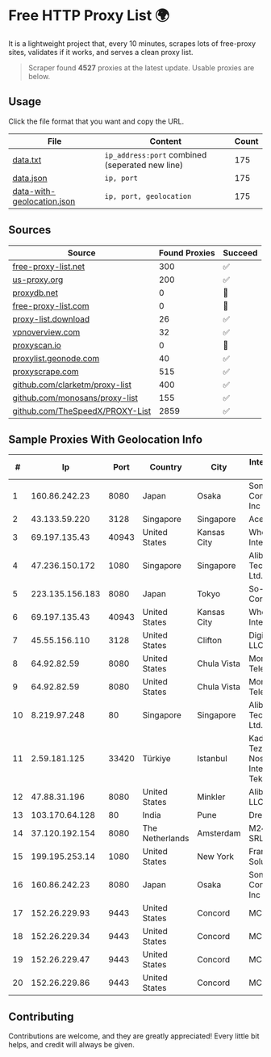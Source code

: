 
# Free HTTP Proxy List 🌍

It is a lightweight project that, every 10 minutes, scrapes lots of free-proxy sites, validates if it works, and serves a clean proxy list.


> Scraper found **4527** proxies at the latest update. Usable proxies are below.

## Usage

Click the file format that you want and copy the URL.


|File|Content|Count|
|----|-------|-----|
|[data.txt](https://raw.githubusercontent.com/themiralay/Proxy-List-World/master/data.txt)|`ip_address:port` combined (seperated new line)|175|
|[data.json](https://raw.githubusercontent.com/themiralay/Proxy-List-World/master/data.json)|`ip, port`|175|
|[data-with-geolocation.json](https://raw.githubusercontent.com/themiralay/Proxy-List-World/master/data-with-geolocation.json)|`ip, port, geolocation`|175|

## Sources

|Source|Found Proxies|Succeed|
|------|-------------|-------|
|[free-proxy-list.net](https://free-proxy-list.net)|300|✅|
|[us-proxy.org](https://www.us-proxy.org)|200|✅|
|[proxydb.net](http://proxydb.net)|0|🚫|
|[free-proxy-list.com](https://free-proxy-list.com/?page=&port=&type%5B%5D=http&type%5B%5D=https&up_time=0&search=Search)|0|🚫|
|[proxy-list.download](https://www.proxy-list.download/HTTP)|26|✅|
|[vpnoverview.com](https://vpnoverview.com/privacy/anonymous-browsing/free-proxy-servers)|32|✅|
|[proxyscan.io](https://www.proxyscan.io)|0|🚫|
|[proxylist.geonode.com](https://proxylist.geonode.com/api/proxy-list?limit=300&page=1&sort_by=lastChecked&sort_type=desc&protocols=http,https)|40|✅|
|[proxyscrape.com](https://api.proxyscrape.com/v2/?request=displayproxies&protocol=http&timeout=10000&country=all&ssl=all&anonymity=all)|515|✅|
|[github.com/clarketm/proxy-list](https://raw.githubusercontent.com/clarketm/proxy-list/master/proxy-list-raw.txt)|400|✅|
|[github.com/monosans/proxy-list](https://raw.githubusercontent.com/monosans/proxy-list/main/proxies/http.txt)|155|✅|
|[github.com/TheSpeedX/PROXY-List](https://raw.githubusercontent.com/TheSpeedX/PROXY-List/master/http.txt)|2859|✅|


## Sample Proxies With Geolocation Info

|#|Ip|Port|Country|City|Internet Service Provider|
|-|--|----|-------|----|-------------------------|
|1|160.86.242.23|8080|Japan|Osaka|Sony Network Communications Inc|
|2|43.133.59.220|3128|Singapore|Singapore|Aceville Pte.ltd|
|3|69.197.135.43|40943|United States|Kansas City|WholeSale Internet|
|4|47.236.150.172|1080|Singapore|Singapore|Alibaba (US) Technology Co., Ltd.|
|5|223.135.156.183|8080|Japan|Tokyo|So-net Corporation|
|6|69.197.135.43|40943|United States|Kansas City|WholeSale Internet|
|7|45.55.156.110|3128|United States|Clifton|DigitalOcean, LLC|
|8|64.92.82.59|8080|United States|Chula Vista|Momentum Telecom, Inc.|
|9|64.92.82.59|8080|United States|Chula Vista|Momentum Telecom, Inc.|
|10|8.219.97.248|80|Singapore|Singapore|Alibaba (US) Technology Co., Ltd.|
|11|2.59.181.125|33420|Türkiye|Istanbul|Kadir Huseyin Tezcan Nosspeed Internet Teknolojileri|
|12|47.88.31.196|8080|United States|Minkler|Alibaba.com LLC|
|13|103.170.64.128|80|India|Pune|Dream Cables|
|14|37.120.192.154|8080|The Netherlands|Amsterdam|M247 Europe SRL|
|15|199.195.253.14|1080|United States|New York|FranTech Solutions|
|16|160.86.242.23|8080|Japan|Osaka|Sony Network Communications Inc|
|17|152.26.229.93|9443|United States|Concord|MCNC|
|18|152.26.229.34|9443|United States|Concord|MCNC|
|19|152.26.229.47|9443|United States|Concord|MCNC|
|20|152.26.229.86|9443|United States|Concord|MCNC|



## Contributing

Contributions are welcome, and they are greatly appreciated! Every
little bit helps, and credit will always be given.

